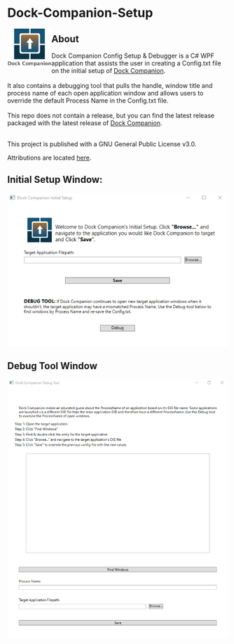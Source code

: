 # Dock-Companion-Setup
<img src="https://github.com/tronfacex/Dock-Companion/blob/master/DC-Logo-Text.png" width="20%" ALIGN="left"></img>

<h2 id="about">About</h2>
Dock Companion Config Setup & Debugger is a C# WPF application that assists the user in creating a Config.txt file on the initial setup of <a href="https://github.com/tronfacex/Dock-Companion">Dock Companion</a>.
</br></br>
It also contains a debugging tool that pulls the handle, window title and process name of each open application window and allows users to override the default Process Name in the Config.txt file.</br></br>
This repo does not contain a release, but you can find the latest release packaged with the latest release of <a href="https://github.com/tronfacex/Dock-Companion">Dock Companion</a>.</br></br>

This project is published with a GNU General Public License v3.0.

Attributions are located [here](ATTRIBUTIONS.md).

<h2 id="intial-setup-window">Initial Setup Window:</h2>

![Initial Setup](DC-Initial-Setup-Window.png)

<h2 id="debug-window">Debug Tool Window</h2>

![Debug Window](DC-Debug-Window.png)
